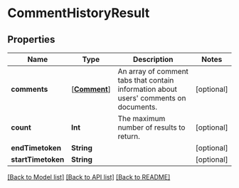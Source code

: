 # CommentHistoryResult

## Properties
Name | Type | Description | Notes
------------ | ------------- | ------------- | -------------
**comments** | [[**Comment**](Comment.md)] | An array of comment tabs that contain information about users&#39; comments on documents. | [optional] 
**count** | **Int** | The maximum number of results to return. | [optional] 
**endTimetoken** | **String** |  | [optional] 
**startTimetoken** | **String** |  | [optional] 

[[Back to Model list]](../README.md#documentation-for-models) [[Back to API list]](../README.md#documentation-for-api-endpoints) [[Back to README]](../README.md)


